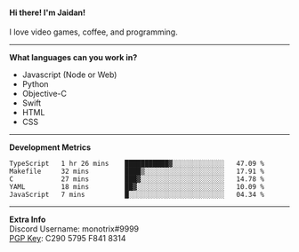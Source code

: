 #### Hi there! I'm Jaidan!
I love video games, coffee, and programming.

---
**What languages can you work in?**<br>
- Javascript (Node or Web)
- Python
- Objective-C
- Swift
- HTML
- CSS

---
**Development Metrics**<br>
<!--START_SECTION:waka-->
```text
TypeScript   1 hr 26 mins    ███████████▓░░░░░░░░░░░░░   47.09 % 
Makefile     32 mins         ████▒░░░░░░░░░░░░░░░░░░░░   17.91 % 
C            27 mins         ███▓░░░░░░░░░░░░░░░░░░░░░   14.78 % 
YAML         18 mins         ██▓░░░░░░░░░░░░░░░░░░░░░░   10.09 % 
JavaScript   7 mins          █░░░░░░░░░░░░░░░░░░░░░░░░   04.34 % 
```
<!--END_SECTION:waka-->

---
**Extra Info**<br>
Discord Username: monotrix#9999  
[PGP Key](https://keybase.io/monotrix/pgp_keys.asc): C290 5795 F841 8314
